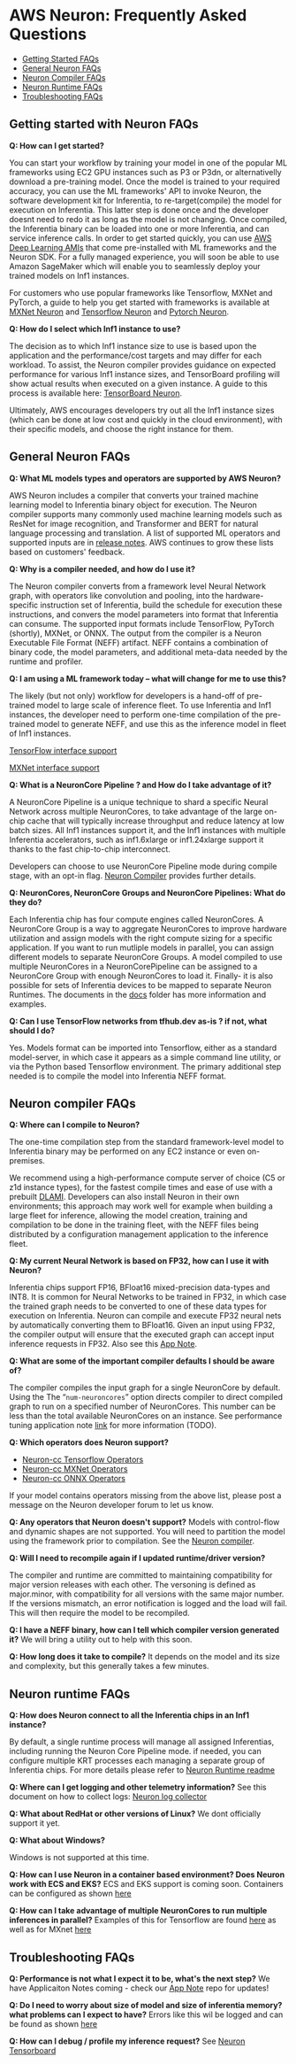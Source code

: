 # AWS Neuron: Frequently Asked Questions 

* [Getting Started FAQs](#getting-started)
* [General Neuron FAQs](#general)
* [Neuron Compiler FAQs](#compiler)
* [Neuron Runtime FAQs](#runtime)
* [Troubleshooting FAQs](#troubleshooting)


<a name="getting-started"></a>
## Getting started with Neuron FAQs

**Q: How can I get started?**

You can start your workflow by training your model in one of the popular ML frameworks using EC2 GPU instances such as P3 or P3dn, or alternativelly download a pre-training model. Once the model is trained to your required accuracy, you can use the ML frameworks' API to invoke Neuron, the software development kit for Inferentia, to re-target(compile) the model for execution on Inferentia. This latter step is done once and the developer doesnt need to redo it as long as the model is not changing. Once compiled, the Inferentia binary can be loaded into one or more Inferentia, and can service inference calls. In order to get started quickly, you can use [AWS Deep Learning AMIs](https://aws.amazon.com/machine-learning/amis/) that come pre-installed with ML frameworks and the Neuron SDK. For a fully managed experience, you will soon be able to use Amazon SageMaker which will enable you to seamlessly deploy your trained models on Inf1 instances. 

For customers who use popular frameworks like Tensorflow, MXNet and PyTorch, a guide to help you get started with frameworks 
is available at [MXNet Neuron](./docs/mxnet-neuron/readme.md) and  [Tensorflow Neuron](./docs/tensorflow-neuron/readme.md) and [Pytorch Neuron](./docs/pytorch-neuron/README.md). 

**Q: How do I select which Inf1 instance to use?**

The decision as to which Inf1 instance size to use is based upon the application and the performance/cost targets and may differ for each workload. To assist, the Neuron compiler provides guidance on expected performance for various Inf1 instance sizes, and TensorBoard profiling will show actual results when executed on a given instance. A guide to this process is available here: [TensorBoard Neuron](./docs/neuron-tools/getting-started-tensorboard-neuron.md).

Ultimately, AWS encourages developers try out all the Inf1 instance sizes (which can be done at low cost and quickly in the cloud environment), with their specific models, and choose the right instance for them.


<a name="general"></a>
## General Neuron FAQs

**Q: What ML models types and operators are supported by AWS Neuron?**

AWS Neuron includes a compiler that converts your trained machine learning model to Inferentia binary object for execution. The Neuron compiler supports many commonly used machine learning models such as ResNet for image recognition, and Transformer and BERT for natural language processing and translation. A list of supported ML operators and supported inputs are in [release notes](./release-notes/). AWS continues to grow these lists based on customers' feedback. 

**Q: Why is a compiler needed, and how do I use it?**

The Neuron compiler converts from a framework level Neural Network graph, with operators like convolution and pooling, into the hardware-specific instruction set of Inferentia, build the schedule for execution these instructions, and convers the model parameters into format that Inferentia can consume.  The supported input formats include TensorFlow, PyTorch (shortly), MXNet, or ONNX. The output from the compiler is a Neuron Executable File Format (NEFF) artifact. NEFF contains a combination of binary code, the model parameters, and additional meta-data needed by the runtime and profiler. 

**Q: I am using a ML framework today – what will change for me to use this?**

The likely (but not only) workflow for developers is a hand-off of pre-trained model to large scale of inference fleet.
To use Inferentia and Inf1 instances, the developer need to perform one-time compilation of the pre-trained model to generate NEFF, and use this as the inference model in fleet of Inf1 instances.

[TensorFlow interface support](./docs/tensorflow-neuron/readme.md)

[MXNet interface support](./docs/mxnet-neuron/readme.md)


**Q: What is a NeuronCore Pipeline ? and How do I take advantage of it?**

A NeuronCore Pipeline is a unique technique to shard a specific Neural Network across multiple NeuronCores, to take advantage of the large on-chip cache that will typically increase throughput and reduce latency at low batch sizes. All Inf1 instances support it, and the Inf1 instances with multiple Inferentia accelerators, such as inf1.6xlarge or inf1.24xlarge support it thanks to the fast chip-to-chip interconnect. 

Developers can choose to use NeuronCore Pipeline mode during compile stage, with an opt-in flag. [Neuron Compiler](./docs/neuron-cc/readme.md) provides further details. 

**Q: NeuronCores, NeuronCore Groups and NeuronCore Pipelines: What do they do?**

Each Inferentia chip has four compute engines called NeuronCores. A NeuronCore Group is a way to aggregate NeuronCores to improve hardware utilization and assign models with the right compute sizing for a specific application. If you want to run mutliple models in parallel, you can assign different models to separate NeuronCore Groups. A model compiled to use multiple NeuronCores in a NeuronCorePipeline can be assigned to a NeuronCore Group with enough NeuronCores to load it. Finally- it is also possible for sets of Inferentia devices to be mapped to separate Neuron Runtimes. The documents in the [docs](./docs) folder has more information and examples.

**Q: Can I use TensorFlow networks from tfhub.dev as-is ? if not, what should I do?**

Yes. Models format can  be imported into Tensorflow, either as a standard model-server, in which case it appears as a simple command line utility, or via the Python based Tensorflow environment.  The primary additional step needed is to compile the model into Inferentia NEFF format. 


<a name="compiler"></a>
## Neuron compiler FAQs

**Q: Where can I compile to Neuron?** 

The one-time compilation step from the standard framework-level model to Inferentia binary may be performed on any EC2 instance or even on-premises. 

We recommend using a high-performance compute server of choice (C5 or z1d instance types), for the fastest compile times and 
ease of use with a prebuilt [DLAMI](https://aws.amazon.com/machine-learning/amis/). Developers can also install Neuron in their own environments; this approach may work well for example when building a large fleet for inference, allowing the model creation, training and compilation to be done in the training fleet, with the NEFF files being distributed by a configuration management application to the inference fleet.

**Q: My current Neural Network is based on FP32, how can I use it with Neuron?**

Inferentia chips support FP16, BFloat16 mixed-precision data-types and INT8. It is common for Neural Networks to be trained in FP32, in which case the trained graph needs to be converted to one of these data types for execution on Inferentia. Neuron can compile and execute FP32 neural nets by automatically converting them to BFloat16. Given an input using FP32, the compiler output will ensure that the executed graph can accept input inference requests in FP32. Also see this [App Note](./docs/appnotes/data-types.md).

**Q: What are some of the important compiler defaults I should be aware of?**

The compiler compiles the input graph for a single NeuronCore by default.  Using the The “`num-neuroncores`” option directs compiler to direct compiled graph to run on a specified number of NeuronCores. This number can be less than the total available NeuronCores on an instance. See performance tuning application note [link](.) for more information (TODO). 

**Q: Which operators does Neuron support?**
* [Neuron-cc Tensorflow Operators](./release-notes/neuron-cc-ops/neuron-cc-ops-tensorflow.md)
* [Neuron-cc MXNet Operators](./release-notes/neuron-cc-ops/neuron-cc-ops-mxnet.md)
* [Neuron-cc ONNX Operators](./release-notes/neuron-cc-ops/neuron-cc-ops-onnx.md)


If your model contains operators missing from the above list, please post a message on the Neuron developer forum to let us know.

**Q: Any operators that Neuron doesn't support?**
Models with control-flow and dynamic shapes are not supported. You will need to partition the model using the framework prior to compilation. See the [Neuron compiler](./docs/neuron-cc/readme.md). 

**Q: Will I need to recompile again if I updated runtime/driver version?**

The compiler and runtime are committed to maintaining compatibility for major version releases with each other. The versoning is defined as major.minor, with compatibility for all versions with the same major number. If the versions mismatch, an error notification is logged and the load will fail. This will then require the model to be recompiled.

**Q: I have a NEFF binary, how can I tell which compiler version generated it?**
We will bring a utility out to help with this soon.

**Q: How long does it take to compile?**
It depends on the model and its size and complexity, but this generally takes a few minutes. 

<a name="runtime"></a>
## Neuron runtime FAQs

**Q: How does Neuron connect to all the Inferentia chips in an Inf1 instance?**

By default, a single runtime process will manage all assigned Inferentias, including running the Neuron Core Pipeline mode. if needed, you can configure multiple KRT processes each managing a separate group of Inferentia chips. For more details please refer to [Neuron Runtime readme](./docs/neuron-runtime/README.md) 


**Q: Where can I get logging and other telemetry information?**
See this document on how to collect logs: [Neuron log collector](./docs/neuron-tools/tutorial-neuron-gatherinfo.md)

**Q: What about RedHat or other versions of Linux?**
We dont officially support it yet. 

**Q: What about Windows?**

Windows is not supported at this time.

**Q: How can I use Neuron in a container based environment? Does Neuron work with ECS and EKS?**
ECS and EKS support is coming soon. Containers can be configured as shown [here](./docs/neuron-runtime/tutorial-containers.md)


**Q: How can I take advantage of multiple NeuronCores to run multiple inferences in parallel?**
Examples of this for Tensorflow are found [here](./docs/tensorflow-neuron/tutorial-NeuronCore-Group.md) as well as for MXnet  [here](./docs/mxnet-neuron/tutorial-neuroncore-groups.md)


<a name="troubleshooting"></a>
## Troubleshooting FAQs

**Q: Performance is not what I expect it to be, what's the next step?**
We have Applicaiton Notes coming - check our [App Note](./docs/appnotes/README.md) repo for updates!

**Q: Do I need to worry about size of model and size of inferentia memory? what problems can I expect to have?**
Errors like this wil be logged and can be found as shown [here](./docs/neuron-tools/tutorial-neuron-gatherinfo.md)

**Q: How can I  debug / profile my inference request?**
See [Neuron Tensorboard](./docs/neuron-tools/getting-started-tensorboard-neuron.md)

